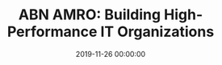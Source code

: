 ---
title: 'ABN AMRO: Building High-Performance IT Organizations'
description: >
 Recently ABN AMRO embraced their DevOps journey, recognizing that they need to continue in the path of continuous improvement. The market demands are high, and they continue to crunch knowledge and create new insights on top of the previous transformations.
 <br />
 <br />
 The ABN AMRO landscape is challenging: from its industry, one of the most regulated; its technology, where it co-exists mainframes to cloud workloads; or the new players in the market, driving innovation. ABN AMRO envisions a workplace with an engineering culture, where autonomous teams can deliver solutions in a fast pace yet in a secure fashion. The journey aims to transform 49 departments, and it started with the department responsible for the mobile applications of ABN AMRO. 
 <br />
 <br />
 ABN AMRO journey addresses different concerns, such as the way of working, security, architecture, continuous delivery, but most importantly the people. Feedback is in the heart of the journey. Matthijs Dee (DevOps Program Manager), Roland Booijen (Tribe Lead Apps & Digital Innovation) and João Rosa (Xebia Strategic Software Delivery Consultant), will guide you in this journey, demonstrating some of the daily challenges as well the opportunities that your organization can face.
conference: 'Xebia Breakfast Session'
type: 'talk'
location: 'Hilversum, The Netherlands'
website: 'https://pages.xebia.com/abn-amro-devops-journey'
date: 2019-11-26 00:00:00
featured_image: 'images/speaking/2019-11-26-xebia-breakfast-session-abn-amro-building-high-performance-it-organizations.webp'
---